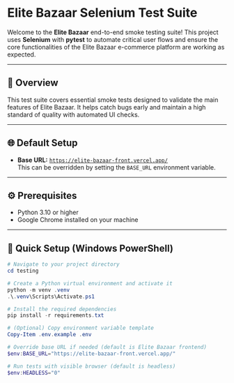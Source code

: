 # Elite Bazaar Selenium Test Suite

Welcome to the **Elite Bazaar** end-to-end smoke testing suite! This project uses **Selenium** with **pytest** to automate critical user flows and ensure the core functionalities of the Elite Bazaar e-commerce platform are working as expected.

---

## 🚀 Overview

This test suite covers essential smoke tests designed to validate the main features of Elite Bazaar. It helps catch bugs early and maintain a high standard of quality with automated UI checks.

---

## 🌐 Default Setup

- **Base URL:** [`https://elite-bazaar-front.vercel.app/`](https://elite-bazaar-front.vercel.app/)  
  This can be overridden by setting the `BASE_URL` environment variable.

---

## ⚙️ Prerequisites

- Python 3.10 or higher  
- Google Chrome installed on your machine

---

## 🔧 Quick Setup (Windows PowerShell)

```powershell
# Navigate to your project directory
cd testing

# Create a Python virtual environment and activate it
python -m venv .venv
.\.venv\Scripts\Activate.ps1

# Install the required dependencies
pip install -r requirements.txt

# (Optional) Copy environment variable template
Copy-Item .env.example .env

# Override base URL if needed (default is Elite Bazaar frontend)
$env:BASE_URL="https://elite-bazaar-front.vercel.app/"

# Run tests with visible browser (default is headless)
$env:HEADLESS="0"
